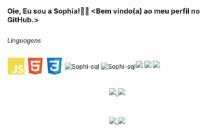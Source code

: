 ### Oie, Eu sou a Sophia!👋😸 <Bem vindo(a) ao meu perfil no GitHub.>

##
<div>
<i>Linguagens</i> 
<p><br>
<img align="center" alt="Sophi-Js" height="40" width="40" src="https://raw.githubusercontent.com/devicons/devicon/master/icons/javascript/javascript-plain.svg">
<img align="center" alt="Sophi-HTML" height="40" width="40" src="https://raw.githubusercontent.com/devicons/devicon/master/icons/html5/html5-original.svg">
<img align="center" alt="Sophi-CSS" height="40" width="40" src="https://raw.githubusercontent.com/devicons/devicon/master/icons/css3/css3-original.svg">
<img align="center" alt="Sophi-sql" height="40" width="40" src="https://cdn.jsdelivr.net/gh/devicons/devicon/icons/mysql/mysql-original.svg"> 
<img align="center" alt="Sophi-sql" height="40" width="40" src="https://www.google.com/url?sa=i&url=https%3A%2F%2Ficonscout.com%2Ffree-icon%2Freact-1&psig=AOvVaw0vZJ1eOs01WnEGRGIBr-66&ust=1717691362802000&source=images&cd=vfe&opi=89978449&ved=0CBIQjRxqFwoTCJiRv5fxxIYDFQAAAAAdAAAAABAE>
</p>
  
<i>📫 Como chegar até mim: </i>
<br><div> 
<a href = "mailto:soso.amaral05@gmail.com"><img src="https://img.shields.io/badge/-Gmail-%23333?style=for-the-badge&logo=gmail&logoColor=white" target="_blank"></a>
<a href="https://www.linkedin.com/in/sophia-amaral-silva-2b21a5221/" target="_blank"><img src="https://img.shields.io/badge/-LinkedIn-%230077B5?style=for-the-badge&logo=linkedin&logoColor=white" target="_blank"></a> 
  <a href="" target="_blank"><img src="https://img.shields.io/badge/WhatsApp-25D366?style=for-the-badge&logo=whatsapp&logoColor=white" target="_blank"></a> 
</div>
<br>
<div align="center">
<a href="https://github.com/sophiaamaral">
<img height="190em" src="https://github-readme-stats.vercel.app/api?username=sophiaamaral&rank_icon=github&theme=tokyonight&include_all_commits=true&count_private=true"/>
<img height="190em" src="https://github-readme-stats.vercel.app/api/top-langs/?username=sophiaamaral&layout=compact&langs_count=7&theme=tokyonight"/>
</div><br>

##

<div align="center">
<img height="200em" src="https://cdn.discordapp.com/attachments/1119744205108031540/1119744342899314698/gato-digitando.gif?"/> 
  
<img height="200em" src="https://cdn.discordapp.com/attachments/1119744205108031540/1119744386926911519/sheldon-cooper.gif?"/> 
</div>
